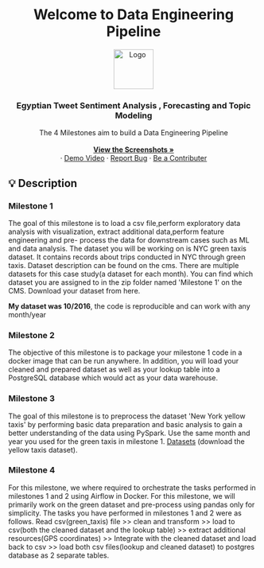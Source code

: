 
<h1 align="center">Welcome to Data Engineering Pipeline</h1>

<div align="center">
    <img src="https://github.com/omar-sherif9992/Data-Engineering-Projects/assets/69806823/5ba521c0-0490-4b5a-a1c1-887d9a1c4a0c" alt="Logo" width="80" height="80">
<br/>


  <h3 align="center">Egyptian Tweet Sentiment Analysis , Forecasting and Topic Modeling</h3>

  <p align="center">
The 4 Milestones aim to build a Data Engineering Pipeline
    <br />
    <br />
	 <a href="https://github.com/omar-sherif9992/Data-Engineering-Projects/tree/main/M4/DE_M4_49-3324_MET_10_2016/dashboard_ss" download target="_blank"><strong>View the Screenshots »</strong></a>
    <br />
   ·	  
   <a href="https://drive.google.com/file/d/1t4xE80t6eL69LLNAr0udsOg1rIoqmAvL/view?usp=drive_link">Demo Video</a>
   ·
   <a href="mailto:osa.helpme@gmail.com?subject=UnExpected%20Error%20Occured&body=Sorry%20for%20the%20inconvenience%2C%20Please%20describe%20Your%20situation%20and%20emphasis%20the%20Endpoint%20!%0A">Report Bug</a>
   	      ·
    <a href="mailto:osa.helpme@gmail.com?subject=I%20want%20to%20be%20a%20Contributor%20to%20Bachelor Thesis&body=Dear%20Omar%20Sherif">Be a Contributer</a>
  </p>
</div>

## 💡 Description

### Milestone 1

The goal of this milestone is to load a csv file,perform exploratory data analysis
with visualization, extract additional data,perform feature engineering and pre-
process the data for downstream cases such as ML and data analysis.
The dataset you will be working on is NYC green taxis dataset. It contains records
about trips conducted in NYC through green taxis. Dataset description can be
found on the cms.
There are multiple datasets for this case study(a dataset for each month). You can
find which dataset you are assigned to in the zip folder named 'Milestone 1' on
the CMS. Download your dataset from here.

**My dataset was 10/2016**, the code is reproducible and can work with any month/year

### Milestone 2
The objective of this milestone is to package your milestone 1 code in a docker
image that can be run anywhere. In addition, you will load your cleaned and
prepared dataset as well as your lookup table into a PostgreSQL database which
would act as your data warehouse.

### Milestone 3
The goal of this milestone is to preprocess the dataset 'New York yellow taxis' by performing
basic data preparation and basic analysis to gain a better understanding of the data using
PySpark.
Use the same month and year you used for the green taxis in milestone 1. [Datasets](https://drive.google.com/drive/folders/1t8nBgbHVaA5roZY4z3RcAG1_JMYlSTqu) (download
the yellow taxis dataset).


### Milestone 4

For this milestone, we where required to orchestrate the tasks performed in
milestones 1 and 2 using Airflow in Docker. For this milestone, we will primarily
work on the green dataset and pre-process using pandas only for simplicity.
The tasks you have performed in milestones 1 and 2 were as follows.
Read csv(green_taxis) file >> clean and transform >> load to csv(both the
cleaned dataset and the lookup table) >> extract additional resources(GPS
coordinates) >> Integrate with the cleaned dataset and load back to csv >> load
both csv files(lookup and cleaned dataset) to postgres database as 2 separate
tables.
